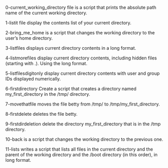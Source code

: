 0-current_working_directory file is a script that prints the absolute path name of the current working directory.

1-listit file display the contents list of your current directory.

2-bring_me_home is a script that changes the working directory to the user’s home directory.

3-listfiles displays current  directory contents in a long format.

4-listmorefiles display current directory contents, including hidden files (starting with .). Using the long format.

5-listfilesdigitonly display current directory contents with user and group IDs displayed numerically.

6-firstdirectory Create a script that creates a directory named my_first_directory in the /tmp/ directory.

7-movethatfile moves the file betty from /tmp/ to /tmp/my_first_directory.

8-firstdelete deletes the file betty.

9-firstdirdeletion delete the directory my_first_directory that is in the /tmp directory.

10-back is a script that changes the working directory to the previous one.

11-lists writes a script that lists all files in the current directory and the parent of the working directory and the /boot directory (in this order), in long format.


